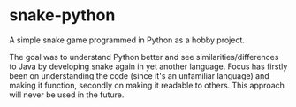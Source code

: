 # snake-python
A simple snake game programmed in Python as a hobby project. 

The goal was to understand Python better and see similarities/differences to Java by 
developing snake again in yet another language. Focus has firstly been on understanding 
the code (since it's an unfamiliar language) and making it function, 
secondly on making it readable to others. This approach will never be used in the future.
